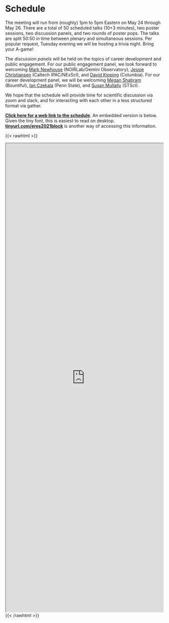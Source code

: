 # Schedule

The meeting will run from (roughly) 1pm to 5pm Eastern on May 24 through May
26.  There are a total of 50 scheduled talks (10+3 minutes), two poster
sessions, two discussion panels, and two rounds of poster pops.  The talks are
split 50:50 in time between plenary and simultaneous sessions.  Per popular
request, Tuesday evening we will be hosting a trivia night.  Bring your A-game!

The _discussion panels_ will be held on the topics of career development and
public engagement.  For our public engagement panel, we look forward to
welcoming [Mark Newhouse](https://www.noao.edu/outreach/epostaff/mark)
(NOIRLab/Gemini Observatory), [Jessie
Christiansen](http://web.ipac.caltech.edu/staff/christia/) (Caltech
IPAC/NExScI), and [David
Kipping](http://user.astro.columbia.edu/~dkipping/index.html) (Columbia).  For
our career development panel, we will be welcoming [Megan
Shabram](https://www.linkedin.com/in/meganshabram) (Bountiful), [Ian
Czekala](https://sites.psu.edu/iczekala/) (Penn State), and [Susan
Mullally](https://www.stsci.edu/stsci-research/research-directory/susan-e-mullally)
(STScI).

We hope that the schedule will provide time for scientific discussion via zoom
and slack, and for interacting with each other in a less structured format via
gather.

**[Click here for a web link to the schedule](https://docs.google.com/spreadsheets/d/e/2PACX-1vSLUSGN5vUHfH0_CgHx6ftlPzsh-vbr7WvV2vR8UVIx9jOgPR1S3uQlqjBU0oJAluRMc5VXDJsgoqs8/pubhtml?gid=439566145&single=true)**. An embedded version is below. Given the tiny font, this is easiest to read on desktop. **[tinyurl.com/eres2021block](https://tinyurl.com/eres2021block)** is another way of accessing this information.

{{< rawhtml >}}
<iframe src="https://docs.google.com/spreadsheets/d/e/2PACX-1vSLUSGN5vUHfH0_CgHx6ftlPzsh-vbr7WvV2vR8UVIx9jOgPR1S3uQlqjBU0oJAluRMc5VXDJsgoqs8/pubhtml?gid=439566145&amp;single=false&amp;widget=false&amp;headers=false" width="100%" height="1500px" align="center"></iframe>
{{< /rawhtml >}}
